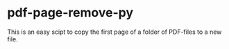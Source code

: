 # pdf-page-remove-py

This is an easy scipt to copy the first page of a folder of PDF-files to a new file.
